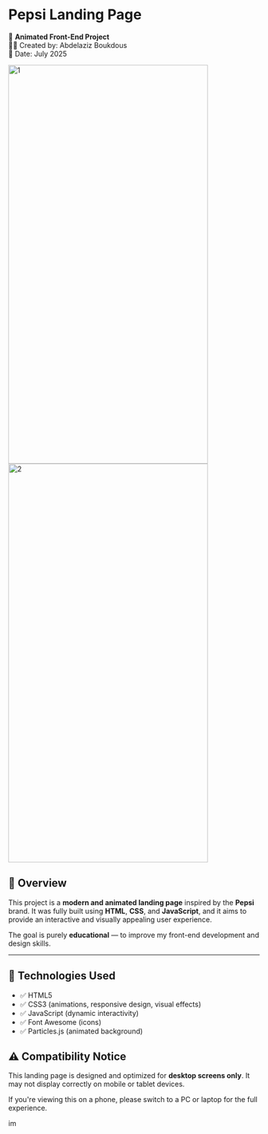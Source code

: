 # Pepsi Landing Page

🚀 **Animated Front-End Project**  
👨‍💻 Created by: Abdelaziz Boukdous  
📅 Date: July 2025  


<img width="400" height="800" alt="1" src="https://github.com/user-attachments/assets/649e100b-7054-48bd-94b7-2e346c4dd496" />




<img width="400" height="800" alt="2" src="https://github.com/user-attachments/assets/03ea2c76-6ab4-4cbb-b0f3-ada77948f0ac" />




## 🌟 Overview

This project is a **modern and animated landing page** inspired by the **Pepsi** brand. It was fully built using **HTML**, **CSS**, and **JavaScript**, and it aims to provide an interactive and visually appealing user experience.

The goal is purely **educational** — to improve my front-end development and design skills.

---

## 🔧 Technologies Used

- ✅ HTML5  
- ✅ CSS3 (animations, responsive design, visual effects)  
- ✅ JavaScript (dynamic interactivity)  
- ✅ Font Awesome (icons)  
- ✅ Particles.js (animated background)

  
## ⚠️ Compatibility Notice

This landing page is designed and optimized for **desktop screens only**.
It may not display correctly on mobile or tablet devices.

If you're viewing this on a phone, please switch to a PC or laptop for the full experience.


im
